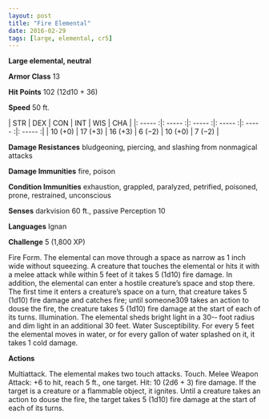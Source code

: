 ```yaml
---
layout: post
title: "Fire Elemental"
date: 2016-02-29
tags: [large, elemental, cr5]
---
```


**Large elemental, neutral**

**Armor Class** 13

**Hit Points** 102 (12d10 + 36)

**Speed** 50 ft.

|   STR   |   DEX   |   CON   |   INT   |   WIS   |   CHA   |
|: ----- :|: ----- :|: ----- :|: ----- :|: ----- :|: ----- :|
| 10 (+0) | 17 (+3) | 16 (+3) | 6 (−2) | 10 (+0) | 7 (−2) |

**Damage Resistances** bludgeoning, piercing, and slashing from nonmagical attacks 

**Damage Immunities** fire, poison 

**Condition Immunities** exhaustion, grappled, paralyzed, petrified, poisoned, prone, restrained, unconscious 

**Senses** darkvision 60 ft., passive Perception 10 

**Languages** Ignan 

**Challenge** 5 (1,800 XP)

 Fire Form. The elemental can move through a space as narrow as 1 inch wide without squeezing. A creature that touches the elemental or hits it with a melee attack while within 5 feet of it takes 5 (1d10) fire damage. In addition, the elemental can enter a hostile creature’s space and stop there. The first time it enters a creature’s space on a turn, that creature takes 5 (1d10) fire damage and catches fire; until someone309 takes an action to douse the fire, the creature takes 5 (1d10) fire damage at the start of each of its turns. Illumination. The elemental sheds bright light in a 30-­‐ foot radius and dim light in an additional 30 feet. Water Susceptibility. For every 5 feet the elemental moves in water, or for every gallon of water splashed on it, it takes 1 cold damage. 

**Actions** 

Multiattack. The elemental makes two touch attacks. Touch. Melee Weapon Attack: +6 to hit, reach 5 ft., one target. Hit: 10 (2d6 + 3) fire damage. If the target is a creature or a flammable object, it ignites. Until a creature takes an action to douse the fire, the target takes 5 (1d10) fire damage at the start of each of its turns.